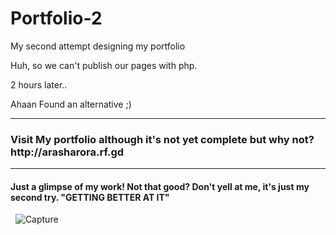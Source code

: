 # Portfolio-2
My second attempt designing my portfolio

Huh, so we can't publish our pages with php.

2 hours later..


Ahaan Found an alternative ;)

___

<h3> Visit My portfolio although it's not yet complete but why not? http://arasharora.rf.gd </h3>

___

<h4> Just a glimpse of my work! Not that good? Don't yell at me, it's just my second try. "GETTING BETTER AT IT" </h4>

&nbsp;
![Capture](https://user-images.githubusercontent.com/52750629/104055729-41671e80-5215-11eb-9cff-04a506f738a0.PNG)
